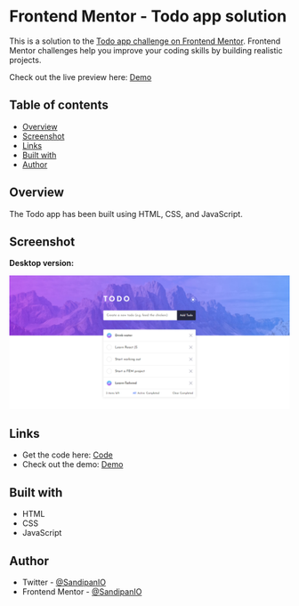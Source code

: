 # Frontend Mentor - Todo app solution

This is a solution to the [Todo app challenge on Frontend Mentor](https://www.frontendmentor.io/challenges/todo-app-Su1_KokOW). Frontend Mentor challenges help you improve your coding skills by building realistic projects. 

Check out the live preview here: [Demo](https://sandipan-todo-app.netlify.app/)

## Table of contents

- [Overview](#overview)
- [Screenshot](#screenshot)
- [Links](#links)
- [Built with](#built-with)
- [Author](#author)

## Overview

The Todo app has been built using HTML, CSS, and JavaScript. 

## Screenshot

**Desktop version:**

![Desktop Version of Todo App](https://github.com/SandipanIO/frontend-mentor-projects/blob/main/todo-app/screenshots/todo-app.png)

## Links

- Get the code here: [Code](https://github.com/SandipanIO/frontend-mentor-projects/tree/main/todo-app/)
- Check out the demo: [Demo](https://sandipan-todo-app.netlify.app/)


## Built with

- HTML
- CSS
- JavaScript

## Author

- Twitter - [@SandipanIO](https://www.twitter.com/SandipanIO)
- Frontend Mentor - [@SandipanIO](https://www.frontendmentor.io/profile/SandipanIO)